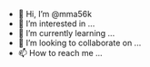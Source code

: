 - 👋 Hi, I’m @mma56k
- 👀 I’m interested in ...
- 🌱 I’m currently learning ...
- 💞️ I’m looking to collaborate on ...
- 📫 How to reach me ...

<!---
mma56k/mma56k is a ✨ special ✨ repository because its `README.md` (this file) appears on your GitHub profile.
You can click the Preview link to take a look at your changes.
--->
